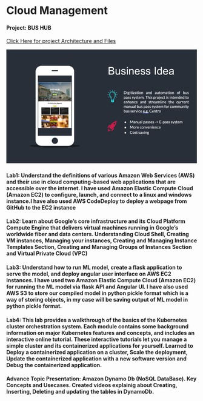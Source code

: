 # Cloud Management

#### Project: BUS HUB

[Click Here for project Architecture and Files](https://github.com/juilee81/Cloud_Management/tree/main/BUS%20HUB%20Project)

![alt text](https://github.com/juilee81/Cloud_Management/blob/main/BUS%20HUB%20Project/BUS%20HUB%20Main/BusinessIdea.png)

#### Lab1: Understand the definitions of various Amazon Web Services (AWS) and their use in cloud computing-based web applications that are accessible over the internet. I have used Amazon Elastic Compute Cloud (Amazon EC2) to configure, launch, and connect to a linux and windows instance.I have also used AWS CodeDeploy to deploy a webpage from GitHub to the EC2 instance

#### Lab2: Learn about Google’s core infrastructure and its Cloud Platform Compute Engine that delivers virtual machines running in Google’s worldwide fiber and data centers. Understanding Cloud Shell, Creating VM instances, Managing your instances, Creating and Managing Instance Templates Section, Creating and Managing Groups of Instances Section and Virtual Private Cloud (VPC)

#### Lab3: Understand how to run ML model, create a flask application to serve the model, and deploy angular user interface on AWS EC2 instances. I have used two Amazon Elastic Compute Cloud (Amazon EC2) for running the ML model via flask API and Angular UI. I have also used AWS S3 to store our compiled model in python pickle format which is a way of storing objects, in my case will be saving output of ML model in python pickle format.

#### Lab4: This lab provides a walkthrough of the basics of the Kubernetes cluster orchestration system. Each module contains some background information on major Kubernetes features and concepts, and includes an interactive online tutorial. These interactive tutorials let you manage a simple cluster and its containerized applications for yourself. Learned to Deploy a containerized application on a cluster, Scale the deployment, Update the containerized application with a new software version and Debug the containerized application.

#### Advance Topic Presentation: Amazon Dynamo Db (NoSQL DataBase). Key Concepts and Usecases. Created videos explainig about Creating, Inserting, Deleting and updating the tables in DynamoDb.


